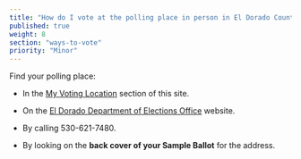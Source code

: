 ```yaml
---
title: "How do I vote at the polling place in person in El Dorado County?"
published: true
weight: 8
section: "ways-to-vote"
priority: "Minor"
---
```


Find your polling place:  

- In the [My Voting Location](#section-my-polling-place) section of this site.  

- On the [El Dorado Department of Elections Office](https://www.edcgov.us/Government/Elections/Pages/no_active_elections_-_no_sb__ballot_or_poll_info.aspx) website.  

- By calling 530-621-7480.  

- By looking on the **back cover of your Sample Ballot** for the address.
